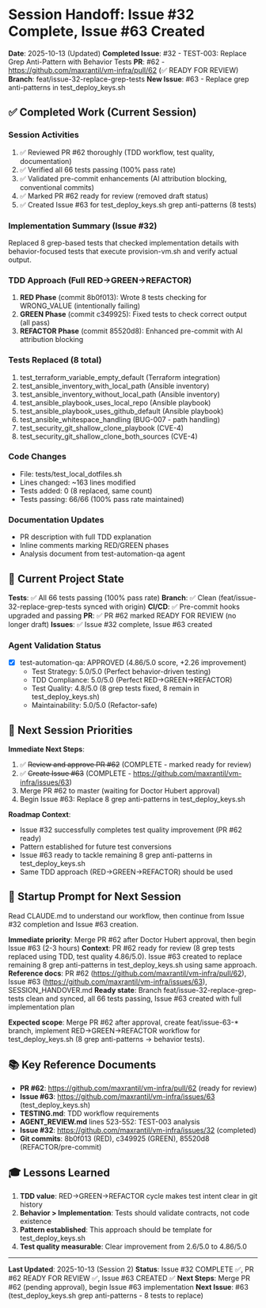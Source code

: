 # Session Handoff: Issue #32 Complete, Issue #63 Created

**Date**: 2025-10-13 (Updated)
**Completed Issue**: #32 - TEST-003: Replace Grep Anti-Pattern with Behavior Tests
**PR**: #62 - https://github.com/maxrantil/vm-infra/pull/62 (✅ READY FOR REVIEW)
**Branch**: feat/issue-32-replace-grep-tests
**New Issue**: #63 - Replace grep anti-patterns in test_deploy_keys.sh

## ✅ Completed Work (Current Session)

### Session Activities
1. ✅ Reviewed PR #62 thoroughly (TDD workflow, test quality, documentation)
2. ✅ Verified all 66 tests passing (100% pass rate)
3. ✅ Validated pre-commit enhancements (AI attribution blocking, conventional commits)
4. ✅ Marked PR #62 ready for review (removed draft status)
5. ✅ Created Issue #63 for test_deploy_keys.sh grep anti-patterns (8 tests)

### Implementation Summary (Issue #32)
Replaced 8 grep-based tests that checked implementation details with behavior-focused tests that execute provision-vm.sh and verify actual output.

### TDD Approach (Full RED→GREEN→REFACTOR)
1. **RED Phase** (commit 8b0f013): Wrote 8 tests checking for WRONG_VALUE (intentionally failing)
2. **GREEN Phase** (commit c349925): Fixed tests to check correct output (all pass)
3. **REFACTOR Phase** (commit 85520d8): Enhanced pre-commit with AI attribution blocking

### Tests Replaced (8 total)
1. test_terraform_variable_empty_default (Terraform integration)
2. test_ansible_inventory_with_local_path (Ansible inventory)
3. test_ansible_inventory_without_local_path (Ansible inventory)
4. test_ansible_playbook_uses_local_repo (Ansible playbook)
5. test_ansible_playbook_uses_github_default (Ansible playbook)
6. test_ansible_whitespace_handling (BUG-007 - path handling)
7. test_security_git_shallow_clone_playbook (CVE-4)
8. test_security_git_shallow_clone_both_sources (CVE-4)

### Code Changes
- File: tests/test_local_dotfiles.sh
- Lines changed: ~163 lines modified
- Tests added: 0 (8 replaced, same count)
- Tests passing: 66/66 (100% pass rate maintained)

### Documentation Updates
- PR description with full TDD explanation
- Inline comments marking RED/GREEN phases
- Analysis document from test-automation-qa agent

## 🎯 Current Project State

**Tests**: ✅ All 66 tests passing (100% pass rate)
**Branch**: ✅ Clean (feat/issue-32-replace-grep-tests synced with origin)
**CI/CD**: ✅ Pre-commit hooks upgraded and passing
**PR**: ✅ PR #62 marked READY FOR REVIEW (no longer draft)
**Issues**: ✅ Issue #32 complete, Issue #63 created

### Agent Validation Status
- [x] test-automation-qa: APPROVED (4.86/5.0 score, +2.26 improvement)
  - Test Strategy: 5.0/5.0 (Perfect behavior-driven testing)
  - TDD Compliance: 5.0/5.0 (Perfect RED→GREEN→REFACTOR)
  - Test Quality: 4.8/5.0 (8 grep tests fixed, 8 remain in test_deploy_keys.sh)
  - Maintainability: 5.0/5.0 (Refactor-safe)

## 🚀 Next Session Priorities

**Immediate Next Steps**:
1. ✅ ~~Review and approve PR #62~~ (COMPLETE - marked ready for review)
2. ✅ ~~Create Issue #63~~ (COMPLETE - https://github.com/maxrantil/vm-infra/issues/63)
3. Merge PR #62 to master (waiting for Doctor Hubert approval)
4. Begin Issue #63: Replace 8 grep anti-patterns in test_deploy_keys.sh

**Roadmap Context**:
- Issue #32 successfully completes test quality improvement (PR #62 ready)
- Pattern established for future test conversions
- Issue #63 ready to tackle remaining 8 grep anti-patterns in test_deploy_keys.sh
- Same TDD approach (RED→GREEN→REFACTOR) should be used

## 📝 Startup Prompt for Next Session

Read CLAUDE.md to understand our workflow, then continue from Issue #32 completion and Issue #63 creation.

**Immediate priority**: Merge PR #62 after Doctor Hubert approval, then begin Issue #63 (2-3 hours)
**Context**: PR #62 ready for review (8 grep tests replaced using TDD, test quality 4.86/5.0). Issue #63 created to replace remaining 8 grep anti-patterns in test_deploy_keys.sh using same approach.
**Reference docs**: PR #62 (https://github.com/maxrantil/vm-infra/pull/62), Issue #63 (https://github.com/maxrantil/vm-infra/issues/63), SESSION_HANDOVER.md
**Ready state**: Branch feat/issue-32-replace-grep-tests clean and synced, all 66 tests passing, Issue #63 created with full implementation plan

**Expected scope**: Merge PR #62 after approval, create feat/issue-63-* branch, implement RED→GREEN→REFACTOR workflow for test_deploy_keys.sh (8 grep anti-patterns → behavior tests).

## 📚 Key Reference Documents
- **PR #62**: https://github.com/maxrantil/vm-infra/pull/62 (ready for review)
- **Issue #63**: https://github.com/maxrantil/vm-infra/issues/63 (test_deploy_keys.sh)
- **TESTING.md**: TDD workflow requirements
- **AGENT_REVIEW.md** lines 523-552: TEST-003 analysis
- **Issue #32**: https://github.com/maxrantil/vm-infra/issues/32 (completed)
- **Git commits**: 8b0f013 (RED), c349925 (GREEN), 85520d8 (REFACTOR/pre-commit)

## 🎓 Lessons Learned
1. **TDD value**: RED→GREEN→REFACTOR cycle makes test intent clear in git history
2. **Behavior > Implementation**: Tests should validate contracts, not code existence
3. **Pattern established**: This approach should be template for test_deploy_keys.sh
4. **Test quality measurable**: Clear improvement from 2.6/5.0 to 4.86/5.0

---

**Last Updated**: 2025-10-13 (Session 2)
**Status**: Issue #32 COMPLETE ✅, PR #62 READY FOR REVIEW ✅, Issue #63 CREATED ✅
**Next Steps**: Merge PR #62 (pending approval), begin Issue #63 implementation
**Next Issue**: #63 (test_deploy_keys.sh grep anti-patterns - 8 tests to replace)
